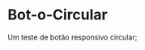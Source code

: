 # Bot-o-Circular



Um teste de botão responsivo circular;

<a src="https://botao-responsivo.gabrielfernan26.repl.co/"></a>
